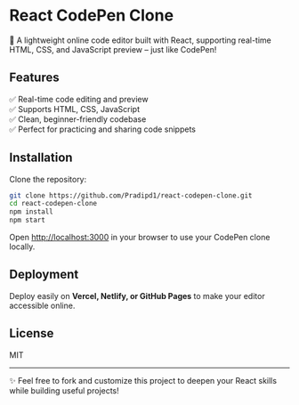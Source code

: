 # React CodePen Clone

🚀 A lightweight online code editor built with React, supporting real-time HTML, CSS, and JavaScript preview – just like CodePen!

## Features

✅ Real-time code editing and preview  
✅ Supports HTML, CSS, JavaScript  
✅ Clean, beginner-friendly codebase  
✅ Perfect for practicing and sharing code snippets

## Installation

Clone the repository:

```bash
git clone https://github.com/Pradipd1/react-codepen-clone.git
cd react-codepen-clone
npm install
npm start
```
Open [http://localhost:3000](http://localhost:3000) in your browser to use your CodePen clone locally.

## Deployment

Deploy easily on **Vercel, Netlify, or GitHub Pages** to make your editor accessible online.

## License

MIT

---

✨ Feel free to fork and customize this project to deepen your React skills while building useful projects!
```
